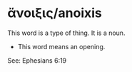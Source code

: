 # ἄνοιξις/anoixis  

This word is a type of thing. It is a noun.

* This word means an opening.

See: Ephesians 6:19

